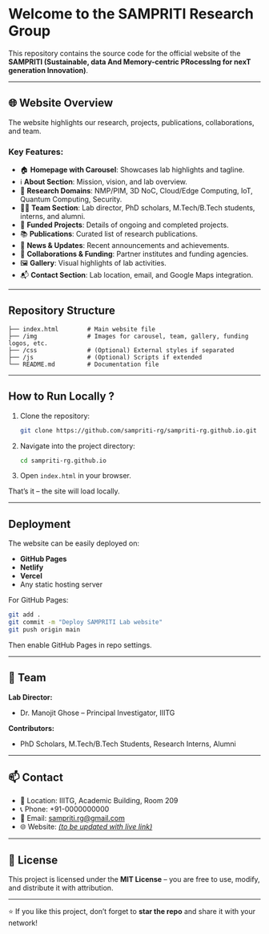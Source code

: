 # Welcome to the **SAMPRITI Research Group**

 
This repository contains the source code for the official website of the **SAMPRITI (Sustainable, data And Memory-centric PRocessIng for nexT generation Innovation)**.

---

## 🌐 Website Overview

The website highlights our research, projects, publications, collaborations, and team.  


### Key Features:
- 🏠 **Homepage with Carousel**: Showcases lab highlights and tagline.  
- ℹ️ **About Section**: Mission, vision, and lab overview.  
- 🔬 **Research Domains**: NMP/PIM, 3D NoC, Cloud/Edge Computing, IoT, Quantum Computing, Security.  
- 👩‍🔬 **Team Section**: Lab director, PhD scholars, M.Tech/B.Tech students, interns, and alumni.  
- 📂 **Funded Projects**: Details of ongoing and completed projects.  
- 📚 **Publications**: Curated list of research publications.  
- 📰 **News & Updates**: Recent announcements and achievements.  
- 🤝 **Collaborations & Funding**: Partner institutes and funding agencies.  
- 🖼️ **Gallery**: Visual highlights of lab activities.  
- 📬 **Contact Section**: Lab location, email, and Google Maps integration.  

---



##  Repository Structure

```
├── index.html        # Main website file
├── /img              # Images for carousel, team, gallery, funding logos, etc.
├── /css              # (Optional) External styles if separated
├── /js               # (Optional) Scripts if extended
└── README.md         # Documentation file
```

---

## How to Run Locally ?

1. Clone the repository:
   ```bash
   git clone https://github.com/sampriti-rg/sampriti-rg.github.io.git
   ```

2. Navigate into the project directory:
   ```bash
   cd sampriti-rg.github.io
   ```

3. Open `index.html` in your browser.

That’s it  – the site will load locally.

---

##  Deployment

The website can be easily deployed on:
- **GitHub Pages**
- **Netlify**
- **Vercel**
- Any static hosting server

For GitHub Pages:
```bash
git add .
git commit -m "Deploy SAMPRITI Lab website"
git push origin main
```
Then enable GitHub Pages in repo settings.

---

## 👥 Team

**Lab Director:**  
- Dr. Manojit Ghose – Principal Investigator, IIITG

**Contributors:**  
- PhD Scholars, M.Tech/B.Tech Students, Research Interns, Alumni

---

## 📫 Contact

- 📍 Location: IIITG, Academic Building, Room 209  
- 📞 Phone: +91-0000000000  
- 📧 Email: [sampriti.rg@gmail.com](mailto:sampriti.rg@gmail.com)  
- 🌐 Website: *[(to be updated with live link)](https://sampriti-rg.github.io/)*  

---

## 📜 License

This project is licensed under the **MIT License** – you are free to use, modify, and distribute it with attribution.

---

⭐ If you like this project, don’t forget to **star the repo** and share it with your network!
